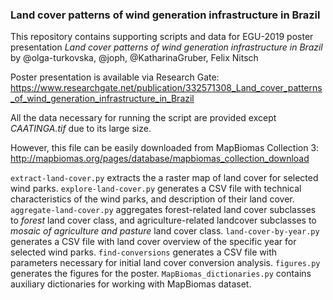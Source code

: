### Land cover patterns of wind generation infrastructure in Brazil

This repository contains supporting scripts and data for EGU-2019 poster presentation
*Land cover patterns of wind generation infrastructure in Brazil*
by @olga-turkovska, @joph, @KatharinaGruber, Felix Nitsch

Poster presentation is available via Research Gate:
https://www.researchgate.net/publication/332571308_Land_cover_patterns_of_wind_generation_infrastructure_in_Brazil

All the data necessary for running the script are provided except *CAATINGA.tif* due to its large size.

However, this file can be easily downloaded from MapBiomas Collection 3:
http://mapbiomas.org/pages/database/mapbiomas_collection_download

`extract-land-cover.py` extracts the a raster map of land cover for selected wind parks.
`explore-land-cover.py` generates a CSV file with technical characteristics of the wind parks, and description of their land cover.
`aggregate-land-cover.py` aggregates forest-related land cover subclasses to *forest* land cover class, and agriculture-related landcover subclasses to *mosaic of agriculture and pasture* land cover class.
`land-cover-by-year.py` generates a CSV file with land cover overview of the specific year for selected wind parks.
`find-conversions` generates a CSV file with parameters necessary for initial land cover conversion analysis.
`figures.py` generates the figures for the poster.
`MapBiomas_dictionaries.py` contains auxiliary dictionaries for working with MapBiomas dataset.
